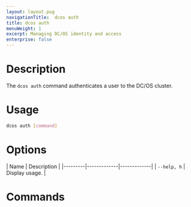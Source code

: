 ```yaml
---
layout: layout.pug
navigationTitle:  dcos auth
title: dcos auth
menuWeight: 1
excerpt: Managing DC/OS identity and access
enterprise: false
---
```


# Description
The `dcos auth` command authenticates a user to the DC/OS cluster.

# Usage

```bash
dcos auth [command]
```

# Options

| Name | Description |
|---------|-------------|-------------|
| `--help, h`   | Display usage. |

# Commands

